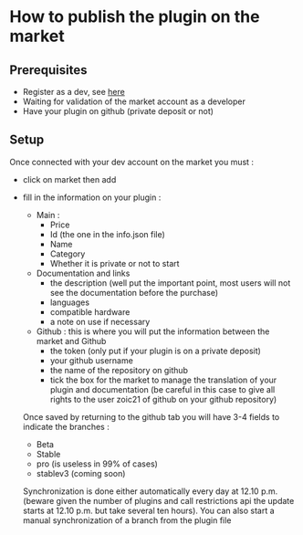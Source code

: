 # How to publish the plugin on the market

## Prerequisites

- Register as a dev, see [here](https://www.jeedom.com/site/fr/dev.html)
- Waiting for validation of the market account as a developer
- Have your plugin on github (private deposit or not)

## Setup

Once connected with your dev account on the market you must : 

- click on market then add
- fill in the information on your plugin : 
  - Main : 
    - Price
    - Id (the one in the info.json file)
    - Name
    - Category
    - Whether it is private or not to start
  - Documentation and links
    - the description (well put the important point, most users will not see the documentation before the purchase)
    - languages
    - compatible hardware
    - a note on use if necessary
  - Github : this is where you will put the information between the market and Github
    - the token (only put if your plugin is on a private deposit)
    - your github username
    - the name of the repository on github
    - tick the box for the market to manage the translation of your plugin and documentation (be careful in this case to give all rights to the user zoic21 of github on your github repository)
    
   Once saved by returning to the github tab you will have 3-4 fields to indicate the branches : 
   
   - Beta
   - Stable
   - pro (is useless in 99% of cases)
   - stablev3 (coming soon)
   
   Synchronization is done either automatically every day at 12.10 p.m. (beware given the number of plugins and call restrictions api the update starts at 12.10 p.m. but take several ten hours). You can also start a manual synchronization of a branch from the plugin file
